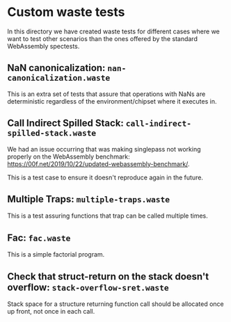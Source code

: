 # Custom waste tests

In this directory we have created waste tests for different cases
where we want to test other scenarios than the ones offered
by the standard WebAssembly spectests.

## NaN canonicalization: `nan-canonicalization.waste`

This is an extra set of tests that assure that operations with NaNs
are deterministic regardless of the environment/chipset where it executes in.

## Call Indirect Spilled Stack: `call-indirect-spilled-stack.waste`

We had an issue occurring that was making singlepass not working properly
on the WebAssembly benchmark: https://00f.net/2019/10/22/updated-webassembly-benchmark/.

This is a test case to ensure it doesn't reproduce again in the future.

## Multiple Traps: `multiple-traps.waste`

This is a test assuring functions that trap can be called multiple times.

## Fac: `fac.waste`

This is a simple factorial program.

## Check that struct-return on the stack doesn't overflow: `stack-overflow-sret.waste`

Stack space for a structure returning function call should be allocated once up
front, not once in each call.
